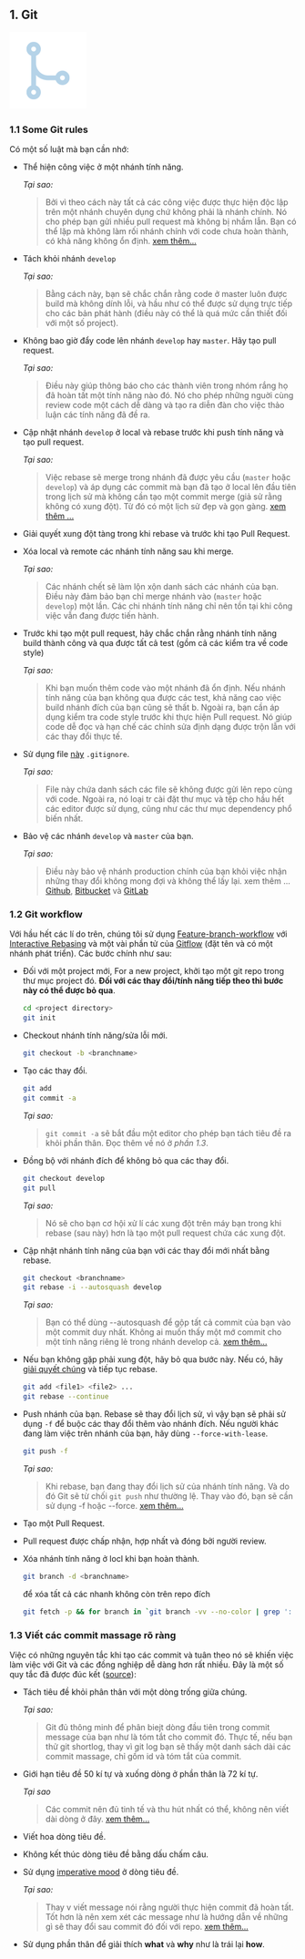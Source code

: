 ## 1. Git
![Git](branching.png)
<a name="some-git-rules"></a>

### 1.1 Some Git rules
Có một số luật mà bạn cần nhớ:
* Thể hiện công việc ở một nhánh tính năng.
    
    _Tại sao:_
    >Bởi vì theo cách này tất cả các công việc được thực hiện độc lập trên một nhánh chuyên dụng chứ không phải là nhánh chính. Nó cho phép bạn gửi nhiều pull request mà không bị nhầm lẫn. Bạn có thể lặp mà không làm rối nhánh chính với code chưa hoàn thành, có khả năng không ổn định. [xem thêm...](https://www.atlassian.com/git/tutorials/comparing-workflows#feature-branch-workflow)
* Tách khỏi nhánh `develop`
    
    _Tại sao:_
    >Bằng cách này, bạn sẽ chắc chắn rằng code ở master luôn được build mà không dính lỗi, và hầu như có thể được sử dụng trực tiếp cho các bản phát hành (điều này có thể là quá mức cần thiết đối với một số project).

* Không bao giờ đẩy code lên nhánh `develop` hay `master`. Hãy tạo pull request.
    
    _Tại sao:_
    > Điều này giúp thông báo cho các thành viên trong nhóm rắng họ đã hoàn tất một tính năng nào đó. Nó cho phép những nguời cùng review code một cách dễ dàng và tạo ra diễn đàn cho việc thảo luận các tính năng đã đề ra.

* Cập nhật nhánh `develop` ở local và rebase trước khi push tính năng và tạo pull request.

    _Tại sao:_
    > Việc rebase sẽ merge trong nhánh đã được yêu cầu (`master` hoặc `develop`) và áp dụng các commit mà bạn đã tạo ở local lên đầu tiên trong lịch sử mà không cần tạo một commit merge (giả sử rằng không có xung đột). Từ đó có một lịch sử đẹp và gọn gàng. [xem thêm ...](https://www.atlassian.com/git/tutorials/merging-vs-rebasing)

* Giải quyết xung đột tàng trong khi rebase và trước khi tạo Pull Request.
* Xóa local và remote các nhánh tính năng sau khi merge.
    
    _Tại sao:_
    > Các nhánh chết sẽ làm lộn xộn danh sách các nhánh của bạn. Điều này đảm bảo bạn chỉ merge nhánh vào (`master` hoặc` develop`) một lần. Các chi nhánh tính năng chỉ nên tồn tại khi công việc vẫn đang được tiến hành.

* Trước khi tạo một pull request, hãy chắc chắn rằng nhánh tính năng build thành công và qua được tất cả test (gồm cả các kiểm tra về code style)
    
    _Tại sao:_
    > Khi bạn muốn thêm code vào một nhánh đã ổn định. Nếu nhánh tính năng của bạn không qua được các test, khả năng cao việc build nhánh đích của bạn cũng sẽ thất b. Ngoài ra, bạn cần áp dụng kiểm tra code style trước khi thực hiện Pull request. Nó giúp code dễ đọc và hạn chế các chỉnh sửa định dạng được trộn lẫn với các thay đổi thực tế.

* Sử dụng file [này](./.gitignore) `.gitignore`.
    
    _Tại sao:_
    > File này chứa danh sách các file sẽ không được gửi lên repo cùng với code. Ngoài ra, nó loại tr cài đặt thư mục và tệp cho hầu hết các editor được sử dụng, cũng như các thư mục dependency phổ biến nhất.

* Bảo vệ các nhánh `develop` và `master` của bạn.
  
    _Tại sao:_
    > Điều này bảo vệ nhánh production chính của bạn khỏi việc nhận những thay đổi không mong đợi và không thể lấy lại. xem thêm ... [Github](https://help.github.com/articles/about-protected-branches/), [Bitbucket](https://confluence.atlassian.com/bitbucketserver/using-branch-permissions-776639807.html) và [GitLab](https://docs.gitlab.com/ee/user/project/protected_branches.html)

<a name="git-workflow"></a>
### 1.2 Git workflow
Với hầu hết các lí do trên, chúng tôi sử dụng [Feature-branch-workflow](https://www.atlassian.com/git/tutorials/comparing-workflows#feature-branch-workflow) với [Interactive Rebasing](https://www.atlassian.com/git/tutorials/merging-vs-rebasing#the-golden-rule-of-rebasing) và một vài phần tử của [Gitflow](https://www.atlassian.com/git/tutorials/comparing-workflows#gitflow-workflow) (đặt tên và có một nhánh phát triển). Các bước chính như sau:

* Đối với một project mới, For a new project, khởi tạo một git repo trong thư mục project đó. __Đối với các thay đổi/tính năng tiếp theo thì bước này có thể được bỏ qua__.
   ```sh
   cd <project directory>
   git init
   ```

* Checkout nhánh tính năng/sửa lỗi mới.
    ```sh
    git checkout -b <branchname>
    ```
* Tạo các thay đổi.
    ```sh
    git add
    git commit -a
    ```
    _Tại sao:_
    > `git commit -a` sẽ bắt đầu một editor cho phép bạn tách tiêu đề ra khỏi phần thân. Đọc thêm về nó ở *phần 1.3*.

* Đồng bộ với nhánh đích để không bỏ qua các thay đổi.
    ```sh
    git checkout develop
    git pull
    ```
    
    _Tại sao:_
    > Nó sẽ cho bạn cơ hội xử lí các xung đột trên máy bạn trong khi rebase (sau này) hơn là tạo một pull request chứa các xung đột.

* Cập nhật nhánh tính năng của bạn với các thay đổi mới nhất bằng rebase.
    ```sh
    git checkout <branchname>
    git rebase -i --autosquash develop
    ```
    
    _Tại sao:_
    > Bạn có thể dùng --autosquash để  gộp tất cả commit của bạn vào một commit duy nhất. Không ai muốn thấy một mớ commit cho một tính năng riêng lẻ trong nhánh develop cả. [xem thêm...](https://robots.thoughtbot.com/autosquashing-git-commits)
    
* Nếu bạn không gặp phải xung đột, hãy bỏ qua bước này. Nếu có, hãy [giải quyết chúng](https://help.github.com/articles/resolving-a-merge-conflict-using-the-command-line/)  và tiếp tục rebase.
    ```sh
    git add <file1> <file2> ...
    git rebase --continue
    ```
* Push nhánh của bạn. Rebase sẽ thay đổi lịch sử, vì vậy bạn sẽ phải sử dụng `-f` để buộc các thay đổi thêm vào nhánh đích. Nếu người khác đang làm việc trên nhánh của bạn, hãy dùng `--force-with-lease`.
    ```sh
    git push -f
    ```
    
    _Tại sao:_
    > Khi rebase, bạn đang thay đổi lịch sử của nhánh tính năng. Và do đó Git sẽ từ chối `git push` như thường lệ. Thay vào đó, bạn sẽ cần sử dụng -f hoặc --force. [xem thêm...](https://developer.atlassian.com/blog/2015/04/force-with-lease/)
    
    
* Tạo một Pull Request.
* Pull request được chấp nhận, hợp nhất và đóng bởi người review.
* Xóa nhánh tính năng ở locl khi bạn hoàn thành.

  ```sh
  git branch -d <branchname>
  ```
  để xóa tất cả các nhanh không còn trên repo đích
  ```sh
  git fetch -p && for branch in `git branch -vv --no-color | grep ': gone]' | awk '{print $1}'`; do git branch -D $branch; done
  ```

<a name="writing-good-commit-messages"></a>
### 1.3 Viết các commit massage rõ ràng

Việc có những nguyên tắc khi tạo các commit và tuân theo nó sẽ khiến việc làm việc với Git và các đồng nghiệp dễ dàng hơn rất nhiều. Đây là một số quy tắc đã được đúc kết ([source](https://chris.beams.io/posts/git-commit/#seven-rules)):

 * Tách tiêu đề khỏi phân thân với một dòng trống giữa chúng.

    _Tại sao:_
    > Git đủ thông minh để phân biejt dòng đầu tiên trong commit message của bạn như là tóm tắt cho commit đó. Thực tế, nếu bạn thử git shortlog, thay vì git log bạn sẽ thấy một danh sách dài các commit massage, chỉ gồm id và tóm tắt của commit.

 * Giới hạn tiêu đề 50 kí tự và xuống dòng ở phần thân là 72 kí tự.

    _Tại sao_
    > Các commit nên đủ tinh tế và thu hút nhất có thể, không nên viết dài dòng ở đây. [xem thêm...](https://medium.com/@preslavrachev/what-s-with-the-50-72-rule-8a906f61f09c)

 * Viết hoa dòng tiêu đề.
 * Không kết thúc dòng tiêu đề bằng dấu chấm câu.
 * Sử dụng [imperative mood](https://en.wikipedia.org/wiki/Imperative_mood) ở dòng tiêu đề.

    _Tại sao:_
    > Thay v viết message nói rằng người thực hiện commit đã hoàn tất. Tốt hơn là nên xem xét các message như là hướng dẫn về những gì sẽ thay đổi sau commit đó đối với repo. [xem thêm...](https://news.ycombinator.com/item?id=2079612)


 * Sử dụng phần thân để giải thích **what** và **why** như là trái lại **how**.

 <a name="documentation"></a>

